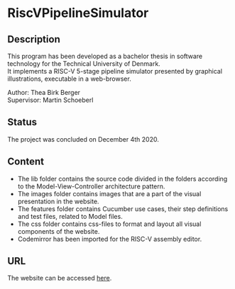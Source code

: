 # RiscVPipelineSimulator

## Description
This program has been developed as a bachelor thesis in software technology for the Technical University of Denmark.  
It implements a RISC-V 5-stage pipeline simulator presented by graphical illustrations, executable in a web-browser.  

Author: Thea Birk Berger  
Supervisor: Martin Schoeberl  

## Status
The project was concluded on December 4th 2020.

## Content
* The lib folder contains the source code divided in the folders according to the Model-View-Controller architecture pattern.
* The images folder contains images that are a part of the visual presentation in the website.
* The features folder contains Cucumber use cases, their step definitions and test files, related to Model files.
* The css folder contains css-files to format and layout all visual components of the website.
* Codemirror has been imported for the RISC-V assembly editor.

## URL
The website can be accessed [here](https://pipeline-riscv.com).
